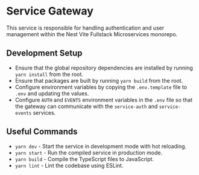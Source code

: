 # Service Gateway

This service is responsible for handling authentication and user management within the Nest Vite Fullstack Microservices monorepo.

## Development Setup

- Ensure that the global repository dependencies are installed by running `yarn install` from the root.
- Ensure that packages are built by running `yarn build` from the root.
- Configure environment variables by copying the `.env.template` file to `.env` and updating the values.
- Configure `AUTH` and `EVENTS` environment variables in the `.env` file so that the gateway can communicate with the `service-auth` and `service-events` services.

## Useful Commands

- `yarn dev` - Start the service in development mode with hot reloading.
- `yarn start` - Run the compiled service in production mode.
- `yarn build` - Compile the TypeScript files to JavaScript.
- `yarn lint` - Lint the codebase using ESLint.
